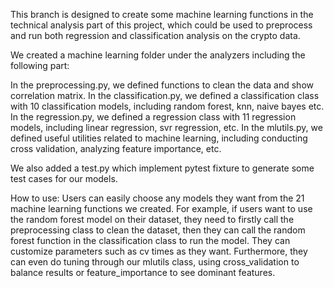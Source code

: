 This branch is designed to create some machine learning functions in the technical analysis part of this project, which could be used to preprocess and run both regression and classification analysis on the crypto data. 

We created a machine learning folder under the analyzers including the following part:

In the preprocessing.py, we defined functions to clean the data and show correlation matrix.
In the classification.py, we defined a classification class with 10 classification models, including random forest, knn, naive bayes
etc. 
In the regression.py, we defined a regression class with 11 regression models, including linear regression, svr regression, etc. 
In the mlutils.py, we defined useful utilities related to machine learning, including conducting cross validation, analyzing feature importance, etc.

We also added a test.py which implement pytest fixture to generate some test cases for our models.

How to use:
Users can easily choose any models they want from the 21 machine learning functions we created. For example, if users want to use the random forest model on their dataset, they need to firstly call the preprocessing class to clean the dataset, then they can call the random forest function in the classification class to run the model. They can customize parameters such as cv times as they want. Furthermore, they can even do tuning through our mlutils class, using cross_validation to balance results or feature_importance to see dominant features.
